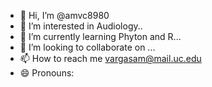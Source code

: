 - 👋 Hi, I’m @amvc8980
- 👀 I’m interested in Audiology..
- 🌱 I’m currently learning Phyton and R...
- 💞️ I’m looking to collaborate on ...
- 📫 How to reach me vargasam@mail.uc.edu
- 😄 Pronouns: 
  
<!---
amvc8980/amvc8980 is a ✨ special ✨ repository because its `README.md` (this file) appears on your GitHub profile.
You can click the Preview link to take a look at your changes.
--->
